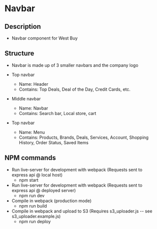 # Navbar

## Description
- Navbar component for West Buy

## Structure
- Navbar is made up of 3 smaller navbars and the company logo
- Top navbar
    - Name: Header
    - Contains: Top Deals, Deal of the Day, Credit Cards, etc.

- Middle navbar
    - Name: Navbar
    - Contains: Search bar, Local store, cart

- Top navbar
    - Name: Menu
    - Contains: Products, Brands, Deals, Services, Account, Shopping History, Order Status, Saved Items
    
## NPM commands
- Run live-server for development with webpack (Requests sent to express api @ local host)
    - npm start
- Run live-server for development with webpack (Requests sent to express api @ deployed server)
    - npm run dev
- Compile in webpack (production mode)
    - npm run build
- Compile in webpack and upload to S3 (Requires s3_uploader.js -- see s3_uploader.example.js)
    - npm run deploy




